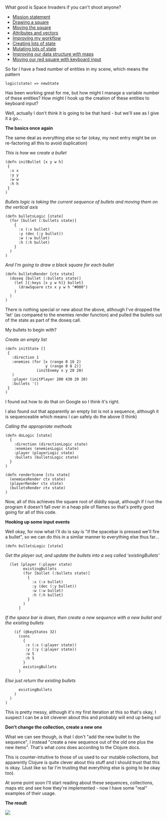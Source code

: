 What good is Space Invaders if you can't shoot anyone?

- [Mission statement](/entries/learn-functional-programming-with-me---a-mission-statement.html)
- [Drawing a square](/entries/learn-functional-programming-with-me---drawing-a-square.html)
- [Moving the square](/entries/learn-functional-programming-with-me---moving-the-square.html)
- [Attributes and vectors](/entries/learn-functional-programming-with-me---attributes-and-vectors.html)
- [Improving my workflow](/entries/learn-functional-programming-with-me---improving-my-workflow.html)
- [Creating lots of state](/entries/learn-functional-programming-with-me---adding-lots-more-state.html)
- [Mutating lots of state](/entries/learn-functional-programming-with-me---mutating-lots-of-state.html)
- [Improving our data structure with maps](/entries/learn-functional-programming-with-me---improving-our-data-structure-with-maps.html)
- [Moving our red square with keyboard input](/entries/learn-functional-programming-with-me---keyboard-input-for-our-red-square.html)

So far I have a fixed number of entities in my scene, which means the pattern

    logic(state) => newState

Has been working great for me, but how might I manage a variable number of these entities? How might I hook up the creation of these entities to keyboard input?

Well, actually I don't think it is going to be that hard - but we'll see as I give it a go...

**The basics once again**

The same deal as everything else so far (okay, my next entry might be on re-factoring all this to avoid duplication)


*This is how we create a bullet*

    (defn initBullet [x y w h]
     {
      :x x
      :y y
      :w w
      :h h
     }
    )


*Bullets logic is taking the current sequence of bullets and moving them on the vertical axis*

    (defn bulletsLogic [state]
      (for [bullet (:bullets state)]
        {
          :x (:x bullet)
          :y (dec (:y bullet))
          :w (:w bullet)
          :h (:h bullet)
        }
      )
    )


*And I'm going to draw a black square for each bullet*

    (defn bulletsRender [ctx state]
      (doseq [bullet (:bullets state)] 
        (let [{:keys [x y w h]} bullet]
          (drawSquare ctx x y w h "#000")
        )
      )
    )

There is nothing special or new about the above, although I've dropped the 'let' (as compared to the enemies render function) and pulled the bullets out of the state as part of the doseq call.

My bullets to begin with?

*Create an empty list*

    (defn initState []
     { 
       :direction 1
       :enemies (for [x (range 0 16 2)
                      y (range 0 8 2)]
                  (initEnemy x y 20 20)
       )
       :player (initPlayer 200 430 20 20)
       :bullets '()
     } 
    )

I found out how to do that on Google so I think it's right.

I also found out that apparently an empty list is not a sequence, although it is sequenceable which means I can safely do the above (I think)

*Calling the appropriate methods*

    (defn doLogic [state]
      {
        :direction (directionLogic state)
        :enemies (enemiesLogic state)
        :player (playerLogic state)
        :bullets (bulletsLogic state)
      }
    )

    (defn renderScene [ctx state]
      (enemiesRender ctx state)
      (playerRender ctx state)
      (bulletsRender ctx state)
    )


Now, all of this achieves the square root of diddly squat, although if I run the program it doesn't fall over in a heap pile of flames so that's pretty good going for all of this code.

**Hooking up some input events**

Well okay, for now what I'll do is say is "if the spacebar is pressed we'll fire a bullet", so we can do this in a similar manner to everything else thus far...


    (defn bulletsLogic [state]


*Get the player out, and update the bullets into a seq called 'existingBullets'*


      (let [player (:player state)
            existingBullets 
            (for [bullet (:bullets state)]
              {
                :x (:x bullet)
                :y (dec (:y bullet))
                :w (:w bullet)
                :h (:h bullet)
              }
            )
          ]

*If the space bar is down, then create a new sequence with a new bullet and the existing bullets*

        (if (@keyStates 32)
          (cons 
            {
             :x (:x (:player state))
             :y (:y (:player state))
             :w 5
             :h 5
            }
            existingBullets
          )

*Else just return the existing bullets*

          existingBullets
        )
      )
    )

This is pretty messy, although it's my first iteration at this so that's okay, I suspect I can be a bit cleverer about this and probably will end up being so!

**Don't change the collection, create a new one**

What we can see though, is that I don't "add the new bullet to the sequence", I instead "create a new sequence out of the old one plus the new items". That's what *cons* does according to the Clojure docs.

This is counter-intuitive to those of us used to our mutable collections, but apparently Clojure is quite clever about this stuff and I should trust that this is okay. (Just like so far I'm trusting that everything else is going to be okay too).

At some point soon I'll start reading about these sequences, collections, maps etc and see how they're implemented - now I have some "real" examples of their usage.

**The result**

<img src="/img/constant_flow.png">


